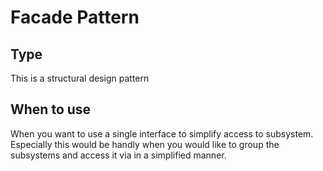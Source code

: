 # Facade Pattern
## Type
This is a structural design pattern
## When to use
When you want to use a single interface to simplify access to subsystem. Especially this would be handly when you would like to group the subsystems and access it via in a simplified manner.
